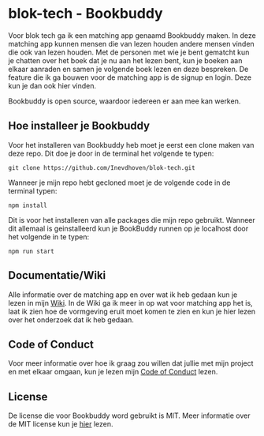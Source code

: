 ![]()

# blok-tech - Bookbuddy

Voor blok tech ga ik een matching app genaamd Bookbuddy maken. In deze matching app kunnen mensen die van lezen houden andere mensen vinden die ook van lezen houden. Met de personen met wie je bent gematcht kun je chatten over het boek dat je nu aan het lezen bent, kun je boeken aan elkaar aanraden en samen je volgende boek lezen en deze bespreken. De feature die ik ga bouwen voor de matching app is de signup en login. Deze kun je dan ook hier vinden.

Bookbuddy is open source, waardoor iedereen er aan mee kan werken.

## Hoe installeer je Bookbuddy

Voor het installeren van Bookbuddy heb moet je eerst een clone maken van deze repo. Dit doe je door in de terminal het volgende te typen:

```
git clone https://github.com/Inevdhoven/blok-tech.git
```

Wanneer je mijn repo hebt gecloned moet je de volgende code in de terminal typen:

```
npm install
```

Dit is voor het installeren van alle packages die mijn repo gebruikt. Wanneer dit allemaal is geinstalleerd kun je BookBuddy runnen op je localhost door het volgende in te typen:

```
npm run start
```

## Documentatie/Wiki

Alle informatie over de matching app en over wat ik heb gedaan kun je lezen in mijn [Wiki](https://github.com/Inevdhoven/blok-tech/wiki). In de Wiki ga ik meer in op wat voor matching app het is, laat ik zien hoe de vormgeving eruit moet komen te zien en kun je hier lezen over het onderzoek dat ik heb gedaan.

## Code of Conduct

Voor meer informatie over hoe ik graag zou willen dat jullie met mijn project en met elkaar omgaan, kun je lezen mijn [Code of Conduct](https://github.com/Inevdhoven/blok-tech/CODE_OF_CONDUCT.md) lezen.

## License

De license die voor Bookbuddy word gebruikt is MIT. Meer informatie over de MIT license kun je [hier](https://github.com/Inevdhoven/blok-tech/blob/main/license) lezen.
